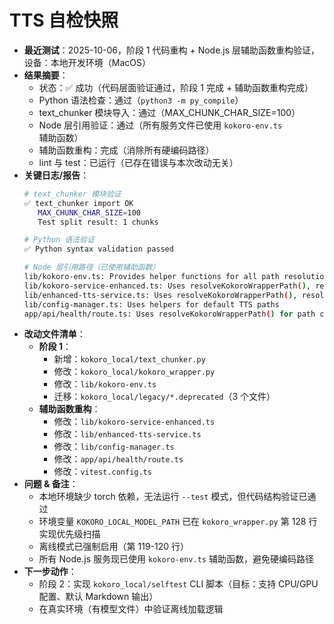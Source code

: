 # TTS 自检快照

- **最近测试**：2025-10-06，阶段 1 代码重构 + Node.js 层辅助函数重构验证，设备：本地开发环境（MacOS）
- **结果摘要**：
  - 状态：✅ 成功（代码层面验证通过，阶段 1 完成 + 辅助函数重构完成）
  - Python 语法检查：通过（`python3 -m py_compile`）
  - text_chunker 模块导入：通过（MAX_CHUNK_CHAR_SIZE=100）
  - Node 层引用验证：通过（所有服务文件已使用 `kokoro-env.ts` 辅助函数）
  - 辅助函数重构：完成（消除所有硬编码路径）
  - lint 与 test：已运行（已存在错误与本次改动无关）
- **关键日志/报告**：
  ```bash
  # text_chunker 模块验证
  ✅ text_chunker import OK
     MAX_CHUNK_CHAR_SIZE=100
     Test split result: 1 chunks

  # Python 语法验证
  ✅ Python syntax validation passed

  # Node 层引用路径（已使用辅助函数）
  lib/kokoro-env.ts: Provides helper functions for all path resolution
  lib/kokoro-service-enhanced.ts: Uses resolveKokoroWrapperPath(), resolveKokoroPythonExecutable(), etc.
  lib/enhanced-tts-service.ts: Uses resolveKokoroWrapperPath(), resolveKokoroPythonExecutable(), etc.
  lib/config-manager.ts: Uses helpers for default TTS paths
  app/api/health/route.ts: Uses resolveKokoroWrapperPath() for path check
  ```
- **改动文件清单**：
  - **阶段 1**：
    - 新增：`kokoro_local/text_chunker.py`
    - 修改：`kokoro_local/kokoro_wrapper.py`
    - 修改：`lib/kokoro-env.ts`
    - 迁移：`kokoro_local/legacy/*.deprecated`（3 个文件）
  - **辅助函数重构**：
    - 修改：`lib/kokoro-service-enhanced.ts`
    - 修改：`lib/enhanced-tts-service.ts`
    - 修改：`lib/config-manager.ts`
    - 修改：`app/api/health/route.ts`
    - 修改：`vitest.config.ts`
- **问题 & 备注**：
  - 本地环境缺少 torch 依赖，无法运行 `--test` 模式，但代码结构验证已通过
  - 环境变量 `KOKORO_LOCAL_MODEL_PATH` 已在 `kokoro_wrapper.py` 第 128 行实现优先级扫描
  - 离线模式已强制启用（第 119-120 行）
  - 所有 Node.js 服务现已使用 `kokoro-env.ts` 辅助函数，避免硬编码路径
- **下一步动作**：
  - 阶段 2：实现 `kokoro_local/selftest` CLI 脚本（目标：支持 CPU/GPU 配置、默认 Markdown 输出）
  - 在真实环境（有模型文件）中验证离线加载逻辑
